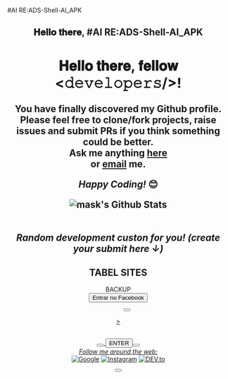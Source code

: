 #AI  RE:ADS-Shell-AI_APK
<div align="center">
<h2> 𝐇𝐞𝐥𝐥𝐨 𝐭𝐡𝐞𝐫𝐞, #AI  RE:ADS-Shell-AI_APK
<div align="center">
<h2> 𝐇𝐞𝐥𝐥𝐨 𝐭𝐡𝐞𝐫𝐞, 𝐟𝐞𝐥𝐥𝐨𝐰 <𝚍𝚎𝚟𝚎𝚕𝚘𝚙𝚎𝚛𝚜/>! <href src="https://github.com/romuloemulador116/Bros-18-VPN-GSM-5G-/issues/1" width="30"></h2>
</div>
<div align="center">

You have finally discovered my Github profile. <br>
Please feel free to clone/fork projects, raise issues and submit PRs if you think something could be better. <br>
Ask me anything <a href="https://github.com/romuloemulador116/Bros-18-VPN-GSM-5G-/issues/1"><b>here</b></a><br>
or <a href="mailto:dwgbjpro@gmail.com"><b>email</b></a> me.

<i>Happy Coding!</i> 😊

</div>

<div align="center">

<img align="center" src="https://github-readme-stats.vercel.app/api?username=romuloemulador116&include_all_commits=true&count_public=true&show_icons=true&line_height=20&title_color=7A7ADB&icon_color=2234AE&text_color=D3D3D3&bg_color=0,000000,130F40" alt="mask's Github Stats">
</div> 
</br>
</br>
<i>Random development custon for you! (create your submit here ↓)</i><br>

TABEL SITES
---
<html>
<!DOCTYPE html>
<html lang="en" xmlns="http://www.w3.org/1999/xhtml">
<meta charset="utf-8" />
<version="1.0" encoding="UTF-8">
<head>
BACKUP
</head>
<body>
<td><tr><div waskleshaBank="(Submit-recisory payment day/y/tri Agost==[1953/agend-secund target="blank"><src="Sundtime-Data=NT:T09-200:-00:59:1-s/0001 dev your/a grinfatortocken="get-time="%💯%"></tr></td>  
<info goto="tributo" but to c$ casp="cep payment"valours=" charset="valours-mêscontribuicion"><pin="submit -g tss cont="$" pagar="mailto:dwgbjpro@gmail.com" Afiliados="Alisean"bether=" Assistente"giro-capital ="money-contribuição"><a href="https://www.facebook.com" {
<goto universal UserID:pack ruble mailto:adelicia10@gmail.com cont="Afiliados-alias"bask-caixa="cashback">
<a content="vantagens-selecionar ubankDashellrize"se factura="{gestion forbiden reren="submit}"></a>
<id><a href="https://www.facebook.com/profile.php?id=100001414089987)"target="blank" http//adelicia10@gmail.com"><id><id="task real porcent#ariel not foud"></id>
<id><button class type="button button1">Entrar no Facebook</button></id>
<class=mailto:adelicia10@gmail.com><a href src="https://www.facebook.com/profile.php?id=100083385104890"></button> 
<embed><class="bouso-free my cont"><div class <a href src="https://www.facebook.com/profile.php?id=100083385104890" target="blank" src="scrollins"pixel="null"weshdit_tabel="9"></embed>
<div>
</div>
<past/:copy/y dmpast%temp%(Add=%nowpast%
dir="setting/config/smc:cd%Android\Appdata\source\setting\config\Apps\>
<token:Android\Appdata\Source\Storange&files\FilesApp\copy\><crowVoiceDir]¿?=1/stop.../*All-Slug/base=0,>
<tib {bing sonid wap Sonds biHip no}/>< Fragment="to Font"><Emergence="saveData"toss="voice"><dinamic="Sonds%temp%^><polgitheOsAndroid.Source.wev>
<class="Sonwike=Bloock" autorun="Autentication"blustop="AutoEnd"><implemente="imput"dir="invod_Add:KeyplesData",twin="(t surf on froid down">
<sdr="true;><comand:/$/Username/ten/bigligth(phone2/sdr/number/recall/discagen="bestpup">
<nowfrest_tabel=font:\cd\smc\dretkelnama\my_copy\y button="Select");phone="terplaserLocalUser" retorn="tree"(true);><SmartShell/Sourcesearch="UrlBrowser"/>
<prompt metadata="filename"object="complement" value="tar"cheart-temple="target"delclone="local"derywer="winner_privace"online-cecurity="aplication" now_="folder_Inative"(true);>  
<quary="bin.set-out" value"=metadata"sent="programFils"/class="flog" pelegren="Google.com.br:source" %my_App%(setting="update">
<browser="Website-Steam" set Winteres=" SuportSites" Url="https://www.facebook.com/profile.php?id=100083385104890"target="blank" src=""><div alain="browser"ustend All Suport Browser"><target_blank"><fref src="http/:www.google.com.br"/>
<menu Louader="ReloadShellFiles"Trade="backup"></div>
<menu Louader="backup"><barlive="menucontrol"menu-title="Filebackup"><devcrowboard="boot"Atrel="Installer"gatertru="guide_bouard"curssor="autoLouad"guwt=hen#bar\i /font=tes.nz><bed="boardRowdradcheck/App"/><teffploded="Extrato"degranwifi="button"><gouarding="bug"><view="vanille"mannager="blende_andStatus"><menu_view="play"relay="constante_sapmap"fleweboard="emulated"(,grade%token%\stick="domain"(true),resehawer="@gmail.com"/></barlivemenucontrol="menu-title">
<button><t-bit_tombar"Command="DreenCoutCherfiles"menu-title="control" Button="baixar"Filebase="control"Checkup="Filebackup"><devSheft-rom="Users"bouard="Fileboot"Reload-home="romboot"Arelteschar-Atail="Installer"geten-trecker_page"
menu="guide"</button>
<Filesource> <profile="bouard="FileRestory"curssor="autoLouad"guiwets="Enter"DownFat="StartRun"Gas="#bar\i /font=tes.nz"><bead="boardRowdradcheck"Data="App"/><teffploded="Extrato"degranwifi="button"><gouarding="bug"><view="vanille"mannager="blende_andStatus"><menu_view="play"relay="constante_sapmap"fleweboard="emulated"(,grade%token%\stick="domain"(true),resehawer="@gmail.com"/></barlivemenucontrol="menu-title"></menu>
<quary="bin.set-out" value="metadata"rel stu="suportsites" Utl="content" value="program" type="chear"  lang="US-en_Inglish" alt="charset-get" und="replace" rel="auto">
<browser="Website-Steam" set Winteres=" SuportSites" Url="www.google.com/ustend All Suport Browser><a href="http/:www.google.com.br"/>
<quary="bin.set-out" value"=metadata"sent="programFils"/class="flog" pelegren="Google.com.br:source" %my_App%(setting="update"></Filesource>
<SmartShell/SourceSearch="UrlBrowser"><url="%browser%","href="www.google.com.br"/>
<td><tr><intro?=$@@localhost/instenamerap=map export & "o tributo="Active"(true);Subjetivo bank this llow bost id="item" -Narck="1-9">
</tr></td> 
</div>
<embed><class="bouso-free my cont"><div class <a href src="https://www.facebook.com/profile.php?id=100083385104890" target="blank"></div> >
<div>
</div>
<past/:copy/y dmpast%temp%(Add=%nowpast%
dir="setting/config/smc:cd%Android\Appdata\source\setting\config\Apps\>
<token:Android\Appdata\Source\Storange&files\FilesApp\copy\><
<crowVoiceDir]¿?=1/stop.../*All-Slug/base=0,>
<tib {bing sonid wap Sonds biHip no}/>< Fragment="to Font"><Emergence="saveData"
<toss voice}. <dinamic="Sonds%temp%^><polgitheOsAndroid.Source.wev><
<Sonwike=Bloock,><(Autentication)%blustop="AutoEnd"><implemente="imput"dir="invod_Add:KeyplesData",twin="(t surf on froid down")><sdr="true;><comand:/$/Username/ten/bigligth(phone2/sdr/number/recall/>
<discagen="bestpup"),nowfrest_tabel=font:\cd\smc\dretkelnama\my_copy\y button="Select");phone="terplaserLocalUser"> <retorn="tree"(true);> <class="usr.html"><SmartShell/Sourcesearch="UrlBrowser"/>                                                                                                          <div><a href="[https://www.google.com.br/in/ronsk-sekio](https://news.google.com/foryou?hl=pt-BR&gl=BR&ceid=BR:pt-419)" target="_blank"><img src="https://encrypted-tbn0.gstatic.com/images?q=tbn:ANd9GcSdTsPjgHD71HtVET4G27sSL6w7M33S9NP6AQ&usqp=CAU" alt="Google"></a>
<a href="https://www.instagram.com/perfil/in/motion/profile=?q%2Fronsther_romu%2F" target="_blank"><img src="https://img.shields.io/badge/Instagram-%23E4405F.svg?&style=flat-square&logo=instagram&logoColor=white" alt="Instagram"></a>
<a href="" target="_blank"><img src="https://img.shields.io/badge/DEV-%230A0A0A.svg?&style=flat-square&logo=DEV.to&logoColor=white" alt="DEV.to"></a>
<quary="bin.set-out" value"=metadata"sent="programFils"/class="flog" pelegren="Google.com.br:source" %my_App%(setting="update"></Filesource>
<browser="Website-Steam" set Winteres=" SuportSites" Url="https://www.facebook.com/profile.php?id=100083385104890"target="blank" src=""><div alain="browser"ustend All Suport Browser"><target_blank"><fref src="http/:www.google.com.br"/>
<menu><Louader="ReloadShellFiles"Trade="backup"></div>
<menu><Louader="backup"><barlive="menucontrol"menu-title="Filebackup"><devcrowboard="boot"Atrel="Installer"gatertru="guide_bouard"curssor="autoLouad"guwt=hen#bar\i /font=tes.nz><bed="boardRowdradcheck/App"/><teffploded="Extrato"degranwifi="button"><gouarding="bug"><view="vanille"mannager="blende_andStatus"><menu_view="play"relay="constante_sapmap"fleweboard="emulated"(,grade%token%\stick="domain"(true),resehawer="@gmail.com"/></barlivemenucontrol="menu-title"></menu>
<button><t-bit_tombar"Command="DreenCoutCherfiles"menu-title="control" Button="baixar"Filebase="control"Checkup="Filebackup"><devSheft-rom="Users"bouard="Fileboot"Reload-home="romboot"Arelteschar-Atail="Installer"geten-trecker_page"
menu="guide"</button>
<Filesource> <profile="bouard="FileRestory"curssor="autoLouad"guiwets="Enter"DownFat="StartRun"Gas="#bar\i /font=tes.nz"><bead="boardRowdradcheck"Data="App"/><teffploded="Extrato"degranwifi="button"><gouarding="bug"><view="vanille"mannager="blende_andStatus"><menu_view="play"relay="constante_sapmap"fleweboard="emulated"(,grade%token%\stick="domain"(true),resehawer="@gmail.com"/></barlivemenucontrol="menu-title"></menu>
<quary="bin.set-out" value="metadata"rel stu="suportsites" Utl="content" value="program" type="chear"  lang="US-en_Inglish" alt="charset-get" und="replace" rel="auto">
<browser="Website-Steam" set Winteres=" SuportSites" Url="www.google.com/ustend All Suport Browser><a href="http/:www.google.com.br"/>
<quary="bin.set-out" value"=metadata"sent="programFils"/class="flog" pelegren="Google.com.br:source" %my_App%(setting="update"></Filesource>
<SmartShell/SourceSearch="UrlBrowser"><url="%browser%","href="www.google.com.br"/>
<td><tr><intro?=$@@localhost/instenamerap=map export & "o tributo="Active"(true);Subjetivo bank this llow bost id="item" -Narck="1-9">
</div>
</br>
<td><tr><div waskleshaBank="(Submit-recisory payment day/y/tri Agost==[1953/agend-secund target="blank"><src="Sundtime-Data=NT:T09-200:-00:59:1-s/0001 dev your/a grinfatortocken="get-time="%💯%"></tr></td>  
<info goto="tributo" but to c$ casp="cep payment"valours=" charset="valours-mêscontribuicion">
<p print="submit -g tss cont="$"><class dicha="mailto:dwgbjpro@gmail.com" Afiliados="Alisean"bether=" Assistente"giro-capital ="money-contribuição"></p><a href="https://www.facebook.com" {
<goto universal UserID:pack ruble mailto:adelicia10@gmail.com cont="Afiliados-alias"bask-caixa="cashback">
<class content="vantagens-selecionar bankDashlink="hegazine">
<a><class dir_isent-trampe="se factura"gestion forbiden reren="{submit}"></a>
<id><a href="https://www.facebook.com/profile.php?id=100001414089987 target_blank="auto"><class href="adelicia10@gmail.com"><id><id="task rewiel real porcent(#anual not foud"></id>
<id><button class type="button button1"></button></id>
<button class type="button button1">ENTER<mailto:dwgbjpro@gmail.com><Button type="button button1"><a href src="https://www.facebook.com/profile.php?id=100083385104890"></button>
<class metadata="filename"object="complement" value="target"cheart-trampe="deploiment"delcleane="local"derywer="winner_privace"online-cecurity="aplication"> <now_="folder_Inative"(fause);
<quary="bin.set-out" value="metadata"rel stu="suportsites" Utl="content"><value="program" type="chear"  lang="US-en_Inglish" alt="charset-get" und="replace"> <rel="auto">
</tr></td> 
</div>
</body>
</html>
<i>Follow me around the web:</i><br>
</div>
